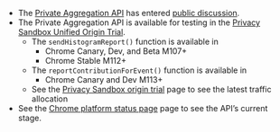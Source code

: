 * The [Private Aggregation API](https://github.com/patcg-individual-drafts/private-aggregation-api/) has entered [public discussion](https://github.com/patcg-individual-drafts/private-aggregation-api/issues).
* The Private Aggregation API is available for testing in the [Privacy Sandbox Unified Origin Trial](/docs/privacy-sandbox/unified-origin-trial/).
  * The `sendHistogramReport()` function is available in 
    * Chrome Canary, Dev, and Beta M107+
    * Chrome Stable M112+
  * The `reportContributionForEvent()` function is available in
    * Chrome Canary and Dev M113+
  * See the [Privacy Sandbox origin trial](/docs/privacy-sandbox/unified-origin-trial/#status) page to see the latest traffic allocation
* See the [Chrome platform status page](https://chromestatus.com/feature/5743412790689792) page to see the API’s current stage.
